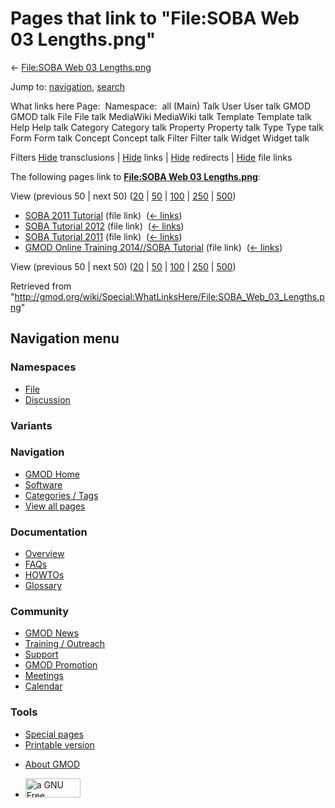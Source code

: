 <div id="mw-page-base" class="noprint">

</div>

<div id="mw-head-base" class="noprint">

</div>

<div id="content" class="mw-body" role="main">

<span id="top"></span>

<div id="mw-js-message" style="display:none;">

</div>



# <span dir="auto">Pages that link to "File:SOBA Web 03 Lengths.png"</span>

<div id="bodyContent">

<div id="contentSub">

← [File:SOBA Web 03
Lengths.png](/wiki/File:SOBA_Web_03_Lengths.png "File:SOBA Web 03 Lengths.png")

</div>

<div id="jump-to-nav" class="mw-jump">

Jump to: [navigation](#mw-navigation), [search](#p-search)

</div>

<div id="mw-content-text">

What links here Page:  Namespace:  all (Main) Talk User User talk GMOD
GMOD talk File File talk MediaWiki MediaWiki talk Template Template talk
Help Help talk Category Category talk Property Property talk Type Type
talk Form Form talk Concept Concept talk Filter Filter talk Widget
Widget talk

Filters
[Hide](/mediawiki/index.php?title=Special:WhatLinksHere/File:SOBA_Web_03_Lengths.png&hidetrans=1 "Special:WhatLinksHere/File:SOBA Web 03 Lengths.png")
transclusions \|
[Hide](/mediawiki/index.php?title=Special:WhatLinksHere/File:SOBA_Web_03_Lengths.png&hidelinks=1 "Special:WhatLinksHere/File:SOBA Web 03 Lengths.png")
links \|
[Hide](/mediawiki/index.php?title=Special:WhatLinksHere/File:SOBA_Web_03_Lengths.png&hideredirs=1 "Special:WhatLinksHere/File:SOBA Web 03 Lengths.png")
redirects \|
[Hide](/mediawiki/index.php?title=Special:WhatLinksHere/File:SOBA_Web_03_Lengths.png&hideimages=1 "Special:WhatLinksHere/File:SOBA Web 03 Lengths.png")
file links

The following pages link to **[File:SOBA Web 03
Lengths.png](/wiki/File:SOBA_Web_03_Lengths.png "File:SOBA Web 03 Lengths.png")**:

View (previous 50 \| next 50)
([20](/mediawiki/index.php?title=Special:WhatLinksHere/File:SOBA_Web_03_Lengths.png&limit=20 "Special:WhatLinksHere/File:SOBA Web 03 Lengths.png")
\|
[50](/mediawiki/index.php?title=Special:WhatLinksHere/File:SOBA_Web_03_Lengths.png&limit=50 "Special:WhatLinksHere/File:SOBA Web 03 Lengths.png")
\|
[100](/mediawiki/index.php?title=Special:WhatLinksHere/File:SOBA_Web_03_Lengths.png&limit=100 "Special:WhatLinksHere/File:SOBA Web 03 Lengths.png")
\|
[250](/mediawiki/index.php?title=Special:WhatLinksHere/File:SOBA_Web_03_Lengths.png&limit=250 "Special:WhatLinksHere/File:SOBA Web 03 Lengths.png")
\|
[500](/mediawiki/index.php?title=Special:WhatLinksHere/File:SOBA_Web_03_Lengths.png&limit=500 "Special:WhatLinksHere/File:SOBA Web 03 Lengths.png"))

- [SOBA 2011 Tutorial](/wiki/SOBA_2011_Tutorial "SOBA 2011 Tutorial")
  (file link) ‎ <span class="mw-whatlinkshere-tools">([←
  links](/mediawiki/index.php?title=Special:WhatLinksHere&target=SOBA+2011+Tutorial "Special:WhatLinksHere"))</span>
- [SOBA Tutorial 2012](/wiki/SOBA_Tutorial_2012 "SOBA Tutorial 2012")
  (file link) ‎ <span class="mw-whatlinkshere-tools">([←
  links](/mediawiki/index.php?title=Special:WhatLinksHere&target=SOBA+Tutorial+2012 "Special:WhatLinksHere"))</span>
- [SOBA Tutorial 2011](/wiki/SOBA_Tutorial_2011 "SOBA Tutorial 2011")
  (file link) ‎ <span class="mw-whatlinkshere-tools">([←
  links](/mediawiki/index.php?title=Special:WhatLinksHere&target=SOBA+Tutorial+2011 "Special:WhatLinksHere"))</span>
- [GMOD Online Training 2014//SOBA
  Tutorial](/wiki/GMOD_Online_Training_2014//SOBA_Tutorial "GMOD Online Training 2014//SOBA Tutorial")
  (file link) ‎ <span class="mw-whatlinkshere-tools">([←
  links](/mediawiki/index.php?title=Special:WhatLinksHere&target=GMOD+Online+Training+2014%2F%2FSOBA+Tutorial "Special:WhatLinksHere"))</span>

View (previous 50 \| next 50)
([20](/mediawiki/index.php?title=Special:WhatLinksHere/File:SOBA_Web_03_Lengths.png&limit=20 "Special:WhatLinksHere/File:SOBA Web 03 Lengths.png")
\|
[50](/mediawiki/index.php?title=Special:WhatLinksHere/File:SOBA_Web_03_Lengths.png&limit=50 "Special:WhatLinksHere/File:SOBA Web 03 Lengths.png")
\|
[100](/mediawiki/index.php?title=Special:WhatLinksHere/File:SOBA_Web_03_Lengths.png&limit=100 "Special:WhatLinksHere/File:SOBA Web 03 Lengths.png")
\|
[250](/mediawiki/index.php?title=Special:WhatLinksHere/File:SOBA_Web_03_Lengths.png&limit=250 "Special:WhatLinksHere/File:SOBA Web 03 Lengths.png")
\|
[500](/mediawiki/index.php?title=Special:WhatLinksHere/File:SOBA_Web_03_Lengths.png&limit=500 "Special:WhatLinksHere/File:SOBA Web 03 Lengths.png"))

</div>

<div class="printfooter">

Retrieved from
"<http://gmod.org/wiki/Special:WhatLinksHere/File:SOBA_Web_03_Lengths.png>"

</div>

<div id="catlinks" class="catlinks catlinks-allhidden">

</div>

<div class="visualClear">

</div>

</div>

</div>

<div id="mw-navigation">

## Navigation menu

<div id="mw-head">



<div id="left-navigation">

<div id="p-namespaces" class="vectorTabs" role="navigation"
aria-labelledby="p-namespaces-label">

### Namespaces

- <span id="ca-nstab-image"><a href="/wiki/File:SOBA_Web_03_Lengths.png" accesskey="c"
  title="View the file page [c]">File</a></span>
- <span id="ca-talk"><a
  href="/mediawiki/index.php?title=File_talk:SOBA_Web_03_Lengths.png&amp;action=edit&amp;redlink=1"
  accesskey="t"
  title="Discussion about the content page [t]">Discussion</a></span>

</div>

<div id="p-variants" class="vectorMenu emptyPortlet" role="navigation"
aria-labelledby="p-variants-label">

### 

### Variants[](#)

<div class="menu">

</div>

</div>

</div>

<div id="right-navigation">





</div>



</div>

</div>

</div>

<div id="mw-panel">

<div id="p-logo" role="banner">

<a href="/wiki/Main_Page"
style="background-image: url(http://gmod.org/images/GMOD-cogs.png);"
title="Visit the main page"></a>

</div>

<div id="p-Navigation" class="portal" role="navigation"
aria-labelledby="p-Navigation-label">

### Navigation

<div class="body">

- <span id="n-GMOD-Home">[GMOD Home](/wiki/Main_Page)</span>
- <span id="n-Software">[Software](/wiki/GMOD_Components)</span>
- <span id="n-Categories-.2F-Tags">[Categories /
  Tags](/wiki/Categories)</span>
- <span id="n-View-all-pages">[View all
  pages](/wiki/Special:AllPages)</span>

</div>

</div>

<div id="p-Documentation" class="portal" role="navigation"
aria-labelledby="p-Documentation-label">

### Documentation

<div class="body">

- <span id="n-Overview">[Overview](/wiki/Overview)</span>
- <span id="n-FAQs">[FAQs](/wiki/Category:FAQ)</span>
- <span id="n-HOWTOs">[HOWTOs](/wiki/Category:HOWTO)</span>
- <span id="n-Glossary">[Glossary](/wiki/Glossary)</span>

</div>

</div>

<div id="p-Community" class="portal" role="navigation"
aria-labelledby="p-Community-label">

### Community

<div class="body">

- <span id="n-GMOD-News">[GMOD News](/wiki/GMOD_News)</span>
- <span id="n-Training-.2F-Outreach">[Training /
  Outreach](/wiki/Training_and_Outreach)</span>
- <span id="n-Support">[Support](/wiki/Support)</span>
- <span id="n-GMOD-Promotion">[GMOD
  Promotion](/wiki/GMOD_Promotion)</span>
- <span id="n-Meetings">[Meetings](/wiki/Meetings)</span>
- <span id="n-Calendar">[Calendar](/wiki/Calendar)</span>

</div>

</div>

<div id="p-tb" class="portal" role="navigation"
aria-labelledby="p-tb-label">

### Tools

<div class="body">

- <span id="t-specialpages"><a href="/wiki/Special:SpecialPages" accesskey="q"
  title="A list of all special pages [q]">Special pages</a></span>
- <span id="t-print"><a
  href="/mediawiki/index.php?title=Special:WhatLinksHere/File:SOBA_Web_03_Lengths.png&amp;printable=yes"
  rel="alternate" accesskey="p"
  title="Printable version of this page [p]">Printable version</a></span>

</div>

</div>

</div>

</div>

<div id="footer" role="contentinfo">

- <span id="footer-places-about">[About
  GMOD](/wiki/GMOD:About "GMOD:About")</span>

<!-- -->

- <span id="footer-copyrightico">[<img src="http://www.gnu.org/graphics/gfdl-logo-small.png" width="88"
  height="31" alt="a GNU Free Documentation License" />](http://www.gnu.org/licenses/fdl-1.3.html)</span>


<div style="clear:both">

</div>

</div>
